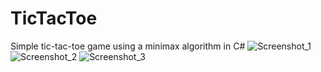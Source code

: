 # TicTacToe
Simple tic-tac-toe game using a minimax algorithm in C#
![Screenshot_1](https://github.com/gustavommcv/TicTacToe/assets/88604190/4b482b2f-7feb-4cca-8d43-0b3637cc9bdd)
![Screenshot_2](https://github.com/gustavommcv/TicTacToe/assets/88604190/6cc720e5-c21d-4021-ac1c-b0ba9b0a9319)
![Screenshot_3](https://github.com/gustavommcv/TicTacToe/assets/88604190/d62f67c6-d3b7-46ca-b038-439a8331bcd5)
